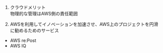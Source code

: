 1. クラウドメリット  
  物理的な管理はAWS側の責任範囲  

2. AWSを利用してイノベーションを加速させ、AWS上のプロジェクトを円滑に勧めるためのサービス  

  - AWS re:Post  
  - AWS IQ  
  